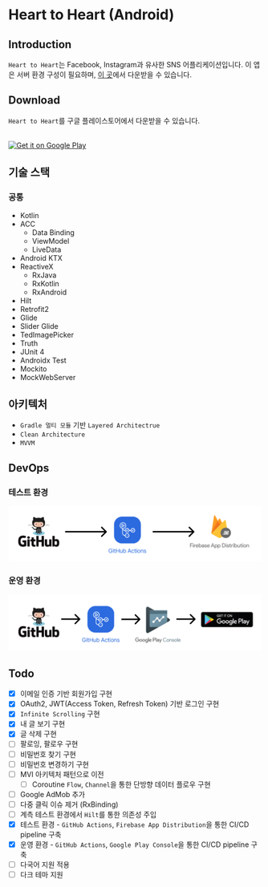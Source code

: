 # Heart to Heart (Android)

## Introduction
`Heart to Heart`는 Facebook, Instagram과 유사한 SNS 어플리케이션입니다. 이 앱은 서버 환경 구성이 필요하며, [이 곳](https://github.com/yologger/heart-to-heart-api)에서 다운받을 수 있습니다.

## Download
`Heart to Heart`를 구글 플레이스토어에서 다운받을 수 있습니다.

<br />
<a href='https://play.google.com/store/apps/details?id=com.yologger.heart_to_heart'><img alt='Get it on Google Play' src='https://play.google.com/intl/en_us/badges/static/images/badges/en_badge_web_generic.png' width="280"/></a>

## 기술 스택
### 공통
* Kotlin
* ACC
    - Data Binding 
    - ViewModel 
    - LiveData
* Android KTX
* ReactiveX
    * RxJava
    * RxKotlin
    * RxAndroid
* Hilt
* Retrofit2
* Glide
* Slider Glide
* TedImagePicker
* Truth
* JUnit 4
* Androidx Test
* Mockito
* MockWebServer

## 아키텍처
* `Gradle 멀티 모듈` 기반 `Layered Architectrue`
* `Clean Architecture`
* `MVVM`

## DevOps
### 테스트 환경
<img src="/imgs/1.png">

### 운영 환경
<img src="/imgs/2.png">

## Todo
- [x] 이메일 인증 기반 회원가입 구현
- [x] OAuth2, JWT(Access Token, Refresh Token) 기반 로그인 구현
- [x] `Infinite Scrolling` 구현
- [x] 내 글 보기 구현
- [x] 글 삭제 구현  
- [ ] 팔로잉, 팔로우 구현
- [ ] 비밀번호 찾기 구현
- [ ] 비밀번호 변경하기 구현
- [ ] MVI 아키텍처 패턴으로 이전
    - [ ] Coroutine `Flow`, `Channel`을 통한 단방향 데이터 플로우 구현
- [ ] Google AdMob 추가
- [ ] 다중 클릭 이슈 제거 (RxBinding)
- [ ] 계측 테스트 환경에서 `Hilt`를 통한 의존성 주입
- [x] 테스트 환경 - `GitHub Actions`, `Firebase App Distribution`을 통한 CI/CD pipeline 구축  
- [x] 운영 환경 - `GitHub Actions`, `Google Play Console`을 통한 CI/CD pipeline 구축
- [ ] 다국어 지원 적용
- [ ] 다크 테마 지원